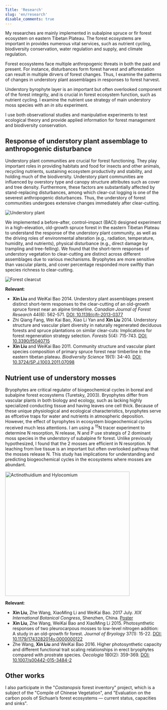 ```yaml
---
Title: 'Research'
slug: 'en/research'
disable_comments: true
---
```


My researches are mainly implemented in subalpine spruce or fir forest ecosystem on eastern Tibetan Plateau. The forest ecosystems are important in provides numerous vital services, such as nutrient cycling, biodiversity conservation, water regulation and supply, and climate regulation. 

Forest ecosystems face multiple anthropogenic threats in both the past and present. For instance, disturbances form forest harvest and afforestation can result in multiple dirvers of forest changes. Thus, I examine the patterns of changes in understory plant assemblages in responses to forest harvest.

Understory byrophyte layer is an important but often overlooked component of the forest integrity, and is crucial in forest ecosystem function, such as nutrient cycling. I examine the nutrient use strategy of main understory moss species with an *in situ* experiment.

I use both observational studies and manipulative experiments to test ecological theory and provide applied information for forest management and biodiversity conservation.

## Response of understory plant assemblage to anthropogenic disturbance

Understory plant communities are crucial for forest functioning. They play important roles in providing habitats and food for insects and other animals, recycling nutrients, sustaining ecosystem productivity and stability, and holding much of the biodiversity. Understory plant communities are influenced by overstory type and canopy structure attributes such as cover and tree density. Furthermore, these factors are substantially affected by stand-replacing disturbances, among which clear-cut logging is one of the severest anthropogenic disturbances. Thus, the understory of forest communities undergoes extensive changes immediately after clear-cutting.

![Understory plant](https://assets.xbind.org/assets/img/herb_calypso.jpg)

We implemented a before–after, control–impact (BACI) designed experiment in a high-elevation, old-growth spruce forest in the eastern Tibetan Plateau to understand the response of the understory plant community, as well as the driving roles of environmental alteration (e.g., radiation, temperature, humidity, and nutrients), physical disturbance (e.g., direct damage by trampling and tree-felling). We found that the short-term responses of understory vegetation to clear-cutting are distinct across different assemblages due to various mechanisms. Bryophytes are more sensitive than vascular plants, and cover percentage responded more swiftly than species richness to clear-cutting.

![Forest clearcut](https://assets.xbind.org/assets/img/forest_clearcut_1.jpg)

**Relevant**:

+ **Xin Liu** and WeiKai Bao 2014. Understory plant assemblages present distinct short-term responses to the clear-cutting of an old-growth spruce forest near an alpine timberline. *Canadian Journal of Forest Research* 44(6): 562-571. [DOI: 10.1139/cjfr-2013-0377](http://www.nrcresearchpress.com/doi/abs/10.1139/cjfr-2013-0377?j)
+ Zhi Qiang Fang, Wei Kai Bao, Xiao Li Yan and **Xin Liu** 2014. Understory structure and vascular plant diversity in naturally regenerated deciduous forests and spruce plantations on similar clear-cuts: Implications for forest regeneration strategy selection. *Forests* 5(4): 715-743. [DOI: 10.3390/f5040715](http://www.mdpi.com/1999-4907/5/4/715)
+ **Xin Liu** and WeiKai Bao 2011. Community structure and vascular plant species composition of primary spruce forest near timberline in the eastern tibetan plateau. *Biodiversity Science* 19(1): 34-40. [DOI: 10.3724/SP.J.1003.2011.07098](http://www.biodiversity-science.net/CN/abstract/abstract9491.shtml)

## Nutrient use of understory mosses

Bryophytes are critical regulator of biogeochemical cycles in boreal and subalpine forest ecosystems (Turetsky, 2003). Bryophytes differ from vascular plants in both biology and ecology, such as lacking highly specialized conducting tissue and having leaves one cell thick. Because of these unique physiological and ecological characteristics, bryophytes serve as effcetive traps for water and nutrients in atmospheric deposition. However, the effect of byrophytes in ecosystem biogeochemical cycles received much less attentions. I am using a <sup>15</sup>N tracer experiment to determine N resorption, N release, N and P use strategis of 2 dominant moss species in the understory of subalpine fir forest. Unlike previously hypothesized, I found that the 2 mosses are efficient in N resorption. N leaching from live tissue is an important but often overlooked pathway that the mosses release N. This study has implications for understanding and predicting biogeochemical cycles in the ecosystems where mosses are abundant.

<img src="https://assets.xbind.org/assets/img/bryo_acthoo_hylspl.jpg" width="400" alt="Actinothuidium and Hylocomium" align=center />

**Relevant**:

+ **Xin Liu**, Zhe Wang, XiaoMing Li and WeiKai Bao. 2017 July. *XIX International Botanical Congress*, Shenzhen, China. [Poster](https://assets.xbind.org/assets/slides/poster_ibc2017_T2-27-22.png)
+ **Xin Liu**, Zhe Wang, WeiKai Bao and XiaoMing Li 2015. Photosynthetic responses of two pleurocarpous mosses to low-level nitrogen addition: A study in an old-growth fir forest. *Journal of Bryology* 37(1): 15-22. [DOI: 10.1179/1743282014y.0000000122](http://www.tandfonline.com/doi/full/10.1179/1743282014Y.0000000122)
+ Zhe Wang, **Xin Liu** and WeiKai Bao 2016. Higher photosynthetic capacity and different functional trait scaling relationships in erect bryophytes compared with prostrate species. *Oecologia* 180(2): 359-369. [DOI: 10.1007/s00442-015-3484-2](https://link.springer.com/article/10.1007/s00442-015-3484-2)

## Other works

I also participate in the "*Castanopsis* forest inventory" project, which is a subject of the "Compile of Chinese Vegetation", and "Evaluation on the carbon pools of Sichuan’s forest ecosystems ― current status, capacities and sinks".
